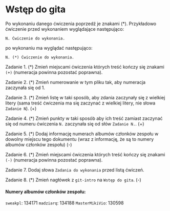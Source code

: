 # Wstęp do gita

Po wykonaniu danego ćwiczenia poprzedź je znakami (*).
Przykładowo ćwiczenie przed wykonaniem wyglądające następująco:
```
N. Ćwiczenie do wykonania.
```
po wykonaniu ma wyglądać następująco:
```
N. (*) Ćwiczenie do wykonania.
```

Zadanie 1. (\*) Zmień miejscami ćwiczenia których treść kończy się znakami `(+)` (numeracja powinna pozostać poprawna).

Zadanie 2. (\*) Zmień numerowanie w tym pliku tak, aby numeracja zaczynała się od 1.

Zadanie 3. (\*) Zmień listę w taki sposób, aby zdania zaczynały się z wielkiej litery (sama treść ćwiczenia ma się zaczynać z wielkiej litery, nie słowa `Zadanie N`). (+)

Zadanie 4. (\*) Zmień punkty w taki sposób aby ich treść zamiast zaczynać się od numeru ćwiczenia `N.` zaczynała się od słów `Zadanie N.`. (+)

Zadanie 5. (\*) Dodaj informację numerach albumów członków zespołu w dowolny miejscu tego dokumentu (wraz z informację, że są to numery albumów członków zespołu) (-)

Zadanie 6. (\*) Zmień miejscami ćwiczenia których treść kończy się znakami `(-)` (numeracja powinna pozostać poprawna).

Zadanie 7. Dodaj słowa `Zadania do wykonania` przed listą ćwiczeń.

Zadanie 8. (\*) Zmień nagłówek z `git-intro` na `Wstęp do gita`. (-)


#### Numery albumów członków zespołu:

`sweakpl`: 134171
`madziarq`: 134188
`MasterMikiVio`: 130598
